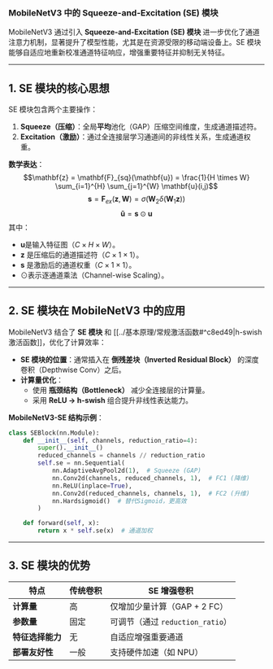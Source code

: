 ### **MobileNetV3 中的 Squeeze-and-Excitation (SE) 模块**

MobileNetV3 通过引入 **Squeeze-and-Excitation (SE) 模块** 进一步优化了通道注意力机制，显著提升了模型性能，尤其是在资源受限的移动端设备上。SE 模块能够自适应地重新校准通道特征响应，增强重要特征并抑制无关特征。

---

## **1. SE 模块的核心思想**
SE 模块包含两个主要操作：
1. **Squeeze（压缩）**：全局**平均**池化（GAP）压缩空间维度，生成通道描述符。
2. **Excitation（激励）**：通过全连接层学习通道间的非线性关系，生成通道权重。

**数学表达**：
$$\mathbf{z} = \mathbf{F}_{sq}(\mathbf{u}) = \frac{1}{H \times W} \sum_{i=1}^{H} \sum_{j=1}^{W} \mathbf{u}(i,j)$$
$$\mathbf{s} = \mathbf{F}_{ex}(\mathbf{z}, \mathbf{W}) = \sigma(\mathbf{W}_2 \delta(\mathbf{W}_1 \mathbf{z}))$$
$$\mathbf{\tilde{u}} = \mathbf{s} \odot \mathbf{u}$$
其中：
- $\mathbf{u}$是输入特征图（$C \times H \times W$）。
- $\mathbf{z}$ 是压缩后的通道描述符（$C \times 1 \times 1$）。
- $\mathbf{s}$ 是激励后的通道权重（$C \times 1 \times 1$）。
- $\odot$表示逐通道乘法（Channel-wise Scaling）。

---

## **2. SE 模块在 MobileNetV3 中的应用**
MobileNetV3 结合了 **SE 模块** 和 [[../基本原理/常规激活函数#^c8ed49|h-swish激活函数]]，优化了计算效率：
- **SE 模块的位置**：通常插入在 **倒残差块（Inverted Residual Block）** 的深度卷积（Depthwise Conv）之后。
- **计算量优化**：
  - 使用 **瓶颈结构（Bottleneck）** 减少全连接层的计算量。
  - 采用 **ReLU → h-swish** 组合提升非线性表达能力。

**MobileNetV3-SE 结构示例**：
```python
class SEBlock(nn.Module):
    def __init__(self, channels, reduction_ratio=4):
        super().__init__()
        reduced_channels = channels // reduction_ratio
        self.se = nn.Sequential(
            nn.AdaptiveAvgPool2d(1),  # Squeeze (GAP)
            nn.Conv2d(channels, reduced_channels, 1),  # FC1 (降维)
            nn.ReLU(inplace=True),
            nn.Conv2d(reduced_channels, channels, 1),  # FC2 (升维)
            nn.Hardsigmoid()  # 替代Sigmoid，更高效
        )

    def forward(self, x):
        return x * self.se(x)  # 通道加权
```

---

## **3. SE 模块的优势**
| **特点**          | **传统卷积** | **SE 增强卷积** |
|-------------------|-------------|-----------------|
| **计算量**        | 高          | 仅增加少量计算（GAP + 2 FC） |
| **参数量**        | 固定        | 可调节（通过 `reduction_ratio`） |
| **特征选择能力**  | 无          | 自适应增强重要通道 |
| **部署友好性**    | 一般        | 支持硬件加速（如 NPU） |
